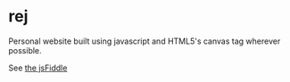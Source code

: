 rej
===

Personal website built using javascript and HTML5's canvas tag wherever possible.

See [the jsFiddle](http://jsfiddle.net/SU7vN/100/)